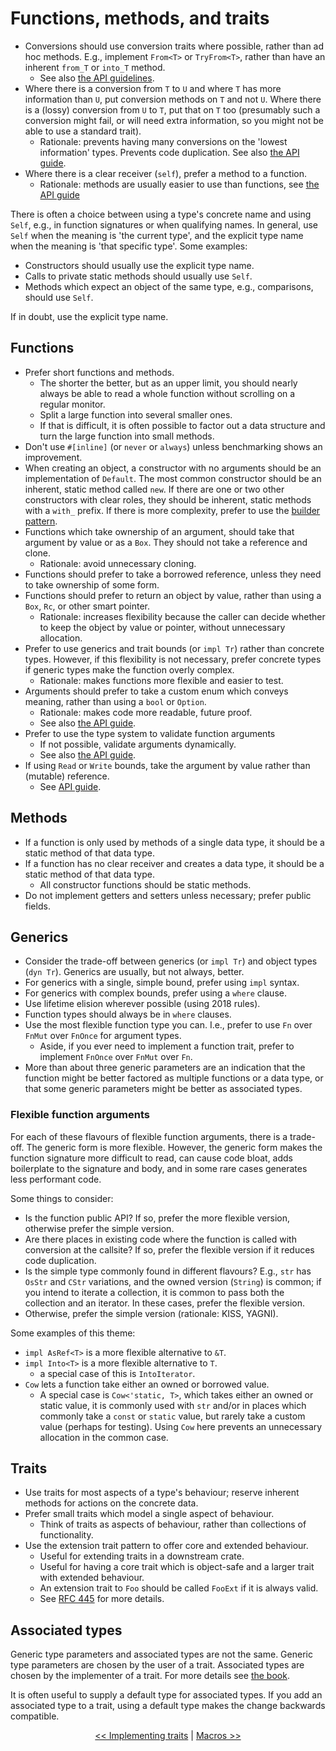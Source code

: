# Functions, methods, and traits

* Conversions should use conversion traits where possible, rather than ad hoc methods.
  E.g., implement `From<T>` or `TryFrom<T>`, rather than have an inherent `from_T` or `into_T` method.
  - See also [the API guidelines](https://github.com/rust-lang/api-guidelines/blob/master/src/interoperability.md#conversions-use-the-standard-traits-from-asref-asmut-c-conv-traits).
* Where there is a conversion from `T` to `U` and where `T` has more information than `U`, put conversion methods on `T` and not `U`.
  Where there is a (lossy) conversion from `U` to `T`, put that on `T` too (presumably such a conversion might fail, or will need extra information, so you might not be able to use a standard trait).
  - Rationale: prevents having many conversions on the 'lowest information' types.
    Prevents code duplication.
    See also [the API guide](https://github.com/rust-lang/api-guidelines/blob/master/src/predictability.md#conversions-live-on-the-most-specific-type-involved-c-conv-specific).
* Where there is a clear receiver (`self`), prefer a method to a function.
  - Rationale: methods are usually easier to use than functions, see [the API guide](https://github.com/rust-lang/api-guidelines/blob/master/src/predictability.md#functions-with-a-clear-receiver-are-methods-c-method)

There is often a choice between using a type's concrete name and using `Self`, e.g., in function signatures or when qualifying names.
In general, use `Self` when the meaning is 'the current type', and the explicit type name when the meaning is 'that specific type'.
Some examples:

* Constructors should usually use the explicit type name.
* Calls to private static methods should usually use `Self`.
* Methods which expect an object of the same type, e.g., comparisons, should use `Self`.

If in doubt, use the explicit type name.


## Functions

* Prefer short functions and methods.
  - The shorter the better, but as an upper limit, you should nearly always be able to read a whole function without scrolling on a regular monitor.
  - Split a large function into several smaller ones.
  - If that is difficult, it is often possible to factor out a data structure and turn the large function into small methods.
* Don't use `#[inline]` (or `never` or `always`) unless benchmarking shows an improvement.
* When creating an object, a constructor with no arguments should be an implementation of `Default`.
  The most common constructor should be an inherent, static method called `new`.
  If there are one or two other constructors with clear roles, they should be inherent, static methods with a `with_` prefix.
  If there is more complexity, prefer to use the [builder pattern](https://github.com/rust-lang/api-guidelines/blob/master/src/type-safety.md#builders-enable-construction-of-complex-values-c-builder).
* Functions which take ownership of an argument, should take that argument by value or as a `Box`.
  They should not take a reference and clone.
  - Rationale: avoid unnecessary cloning.
* Functions should prefer to take a borrowed reference, unless they need to take ownership of some form.
* Functions should prefer to return an object by value, rather than using a `Box`, `Rc`, or other smart pointer.
  - Rationale: increases flexibility because the caller can decide whether to keep the object by value or pointer, without unnecessary allocation.
* Prefer to use generics and trait bounds (or `impl Tr`) rather than concrete types.
  However, if this flexibility is not necessary, prefer concrete types if generic types make the function overly complex.
  - Rationale: makes functions more flexible and easier to test.
* Arguments should prefer to take a custom enum which conveys meaning, rather than using a `bool` or `Option`.
  - Rationale: makes code more readable, future proof.
  - See also [the API guide](https://github.com/rust-lang/api-guidelines/blob/master/src/type-safety.md#arguments-convey-meaning-through-types-not-bool-or-option-c-custom-type).
* Prefer to use the type system to validate function arguments
  - If not possible, validate arguments dynamically.
  - See also [the API guide](https://github.com/rust-lang/api-guidelines/blob/master/src/dependability.md#functions-validate-their-arguments-c-validate).
* If using `Read` or `Write` bounds, take the argument by value rather than (mutable) reference.
  - See [API guide](https://github.com/rust-lang/api-guidelines/blob/master/src/interoperability.md#generic-readerwriter-functions-take-r-read-and-w-write-by-value-c-rw-value).


## Methods

* If a function is only used by methods of a single data type, it should be a static method of that data type.
* If a function has no clear receiver and creates a data type, it should be a static method of that data type.
  - All constructor functions should be static methods.
* Do not implement getters and setters unless necessary; prefer public fields.

## Generics

* Consider the trade-off between generics (or `impl Tr`) and object types (`dyn Tr`).
  Generics are usually, but not always, better.
* For generics with a single, simple bound, prefer using `impl` syntax.
* For generics with complex bounds, prefer using a `where` clause.
* Use lifetime elision wherever possible (using 2018 rules).
* Function types should always be in `where` clauses.
* Use the most flexible function type you can.
  I.e., prefer to use `Fn` over `FnMut` over `FnOnce` for argument types.
  - Aside, if you ever need to implement a function trait, prefer to implement `FnOnce` over `FnMut` over `Fn`.
* More than about three generic parameters are an indication that the function might be better factored as multiple functions or a data type, or that some generic parameters might be better as associated types.

### Flexible function arguments

For each of these flavours of flexible function arguments, there is a trade-off.
The generic form is more flexible.
However, the generic form makes the function signature more difficult to read, can cause code bloat, adds boilerplate to the signature and body, and in some rare cases generates less performant code.

Some things to consider:

* Is the function public API?
  If so, prefer the more flexible version, otherwise prefer the simple version.
* Are there places in existing code where the function is called with conversion at the callsite?
  If so, prefer the flexible version if it reduces code duplication.
* Is the simple type commonly found in different flavours?
  E.g., `str` has `OsStr` and `CStr` variations, and the owned version (`String`) is common; if you intend to iterate a collection, it is common to pass both the collection and an iterator.
  In these cases, prefer the flexible version.
* Otherwise, prefer the simple version (rationale: KISS, YAGNI).

Some examples of this theme:

* `impl AsRef<T>` is a more flexible alternative to `&T`.
* `impl Into<T>` is a more flexible alternative to `T`.
  - a special case of this is `IntoIterator`.
* `Cow` lets a function take either an owned or borrowed value.
  - A special case is `Cow<'static, T>`, which takes either an owned or static value, it is commonly used with `str` and/or in places which commonly take a `const` or `static` value, but rarely take a custom value (perhaps for testing).
  Using `Cow` here prevents an unnecessary allocation in the common case.


## Traits

* Use traits for most aspects of a type's behaviour; reserve inherent methods for actions on the concrete data.
* Prefer small traits which model a single aspect of behaviour.
  - Think of traits as aspects of behaviour, rather than collections of functionality.
* Use the extension trait pattern to offer core and extended behaviour.
  - Useful for extending traits in a downstream crate.
  - Useful for having a core trait which is object-safe and a larger trait with extended behaviour.
  - An extension trait to `Foo` should be called `FooExt` if it is always valid.
  - See [RFC 445](https://github.com/rust-lang/rfcs/blob/master/text/0445-extension-trait-conventions.md) for more details.


## Associated types

Generic type parameters and associated types are not the same.
Generic type parameters are chosen by the user of a trait.
Associated types are chosen by the implementer of a trait.
For more details see [the book](https://doc.rust-lang.org/1.30.0/book/2018-edition/ch19-03-advanced-traits.html).

It is often useful to supply a default type for associated types.
If you add an associated type to a trait, using a default type makes the change backwards compatible.

<p align="center">
<a href="traits.md">&lt;&lt; Implementing traits</a> | <a href="macros.md">Macros &gt;&gt;</a>
</p>
